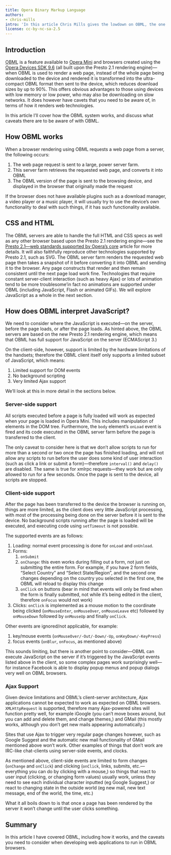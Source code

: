 ```yaml
---
title: Opera Binary Markup Language
authors:
- chris-mills
intro: 'In this article Chris Mills gives the lowdown on OBML, the one of the main technologies behind Opera Mini, which is also available in the Opera Devices SDK 9.6.'
license: cc-by-nc-sa-2.5
---
```

<h2>Introduction</h2>

<p><abbr title="Opera Binary Markup Language">OBML</abbr> is a feature available to <a href="http://www.operamini.com/">Opera Mini</a> and browsers created using the <a href="https://dev.opera.com/articles/view/opera-devices-sdk-9-6-developer-document/">Opera Devices SDK 9.6</a> (all built upon the Presto 2.1 rendering engine)&#8212;when OBML is used to render a web page, instead of the whole page being downloaded to the device and rendered it is transformed into the ultra-compact OBML format then sent to the device, which reduces download sizes by up to 90%. This offers obvious advantages to those using devices with low memory or low power, who may also be downloading on slow networks. It does however have cavets that you need to be aware of, in terms of how it renders web technologies.</p>

<p>In this article I&#8217;ll cover how the OBML system works, and discuss what caveats there are to be aware of with OBML.</p>

<h2>How OBML works</h2>

<p>When a browser rendering using OBML requests a web page from a server, the following occurs:</p>

<ol>
<li>The web page request is sent to a large, power server farm.</li>
<li>This server farm retrieves the requested web page, and converts it into OBML</li>
<li>The OBML version of the page is sent to the browsing device, and displayed in the browser that originally made the request</li>
</ol>

<p class="note">If the browser does not have available plugins such as a download manager, a video player or a music player, it will usually try to use the device&#8217;s own functionality to deal with such things, if it has such functionality available.</p>

<h2>CSS and HTML</h2>

<p>The OBML servers are able to handle the full HTML and CSS specs as well as any other browser based upon the Presto 2.1 rendering engine&#8212;see the <a href="https://dev.opera.com/articles/view/presto-2-1-web-standards-supported-by/">Presto 2.1&#8212;web standards supported by Opera&#8217;s core</a> article for more details. It will also faithfully reproduce other technologies supported by Presto 2.1, such as SVG. The OBML server farm renders the requested web page then takes a snapshot of it before converting it into OBML and sending it to the browser. Any page constructs that render and then remain consistent until the next page load work fine. Technologies that require constant server-client interaction (such as heavy Ajax) or lots of animation tend to be more troublesome&#8217;in fact no animations are supported under OBML (including JavaScript, Flash or animated GIFs). We will explore JavaScript as a whole in the next section.</p>


<h2>How does OBML interpret JavaScript?</h2>

<p>We need to consider where the JavaScript is executed&#8212;on the server, before the page loads, or after the page loads. As hinted above, the OBML servers are based on the new Presto 2.1 rendering engine, which means that OBML has full support for JavaScript on the server (ECMAScript 3.)</p>

<p>On the client-side, however, support is limited by the hardware limitations of the handsets; therefore the OBML client itself only supports a limited subset of JavaScript, which means:</p>

<ol>
<li>Limited support for DOM events</li>
<li>No background scripting</li>
<li>Very limited Ajax support</li>
</ol>

<p>We&#8217;ll look at this in more detail in the sections below.</p>

<h3>Server-side support</h3>

<p>All scripts executed before a page is fully loaded will work as expected when your page is loaded in Opera Mini. This includes manipulation of elements in the DOM tree. Furthermore, the <code>body</code> element&#8217;s <code>onLoad</code> event is fired and its code executed in the OBML server farm before the page is transferred to the client.</p>

<p>The only caveat to consider here is that we don&#8217;t allow scripts to run for more than a second or two once the page has finished loading, and will not allow any scripts to run before the user does some kind of user interaction (such as click a link or submit a form)&#8212;therefore <code>interval()</code> and <code>delay()</code> are disabled. The same is true for xmlrpc requests&#8212;they work but are only allowed to run for a few seconds. Once the page is sent to the device, all scripts are stopped.</p>

<h3>Client-side support</h3>

<p>After the page has been transferred to the device the browser is running on, things are more limited, as the client does very little JavaScript processing, with most of the processing being done on the server before it is sent to the device. No background scripts running after the page is loaded will be executed, and executing code using <code>setTimeout</code> is not possible.</p>

<p>The supported events are as follows:</p>

<ol>
<li>Loading: normal event processing is done for <code>onLoad</code> and <code>onUnload</code>.</li>
<li>Forms:
	<ol><li><code>onSubmit</code></li>
<li><code>onChange</code>: this even works during filling out a form, not just on submitting the entire form. For example, if you have 2 form fields, &#8220;Select Country&#8221; and &#8220;Select State/Region&#8221;, and the second one changes depending on the country you selected in the first one, the OBML will reload to display this change</li>
<li><code>onClick</code> on buttons (bear in mind that events will only be fired when the form is finally submitted, not while it&#8217;s being edited in the client, therefore <code>onFocus</code> would not work)</li></ol>
</li>
<li>Clicks: <code>onClick</code> is implemented as a mouse motion to the coordinate being clicked (<code>onMouseEnter</code>, <code>onMouseOver</code>, <code>onMouseLeave</code> etc) followed by <code>onMouseDown</code> followed by <code>onMouseUp</code> and finally <code>onClick</code>.</li>
</ol>

<p>Other events are ignored/not applicable, for example:</p>

<ol>
<li>key/mouse events (<code>onMouseOver/-Out/-Down/-Up</code>, <code>onKeyDown/-KeyPress</code>)</li>
<li>focus events (<code>onBlur</code>, <code>onFocus</code>, as mentioned above)</li>
</ol>

<p>This sounds limiting, but there is another point to consider&#8212;OBML can execute JavaScript on the server if it&#8217;s triggered by the JavaScript events listed above in the client, so some complex pages work surprisingly well&#8212;for instance Facebook is able to display popup menus and popup dialogs very well on OBML browsers.</p>

<h3>Ajax Support</h3>

<p>Given device limitations and OBML&#8217;s client-server architecture, Ajax applications cannot be expected to work as expected on OBML browsers. <code>XMLHttpRequest</code> is supported, therefore many Ajax-powered sites will function pretty well, for example iGoogle (you can&#8217;t move boxes around, but you can add and delete them, and change themes,) and GMail (this mostly works, although you don&#8217;t get new mails appearing automatically.)</p>

<p>Sites that use Ajax to trigger very regular page changes however, such as Google Suggest and the automatic new mail functionality of GMail mentioned above won&#8217;t work. Other examples of things that don&#8217;t work are IRC-like chat-clients using server-side events, and clocks.</p>

<p>As mentioned above, client-side events are limited to form changes (<code>onChange</code> and <code>onClick</code>) and clicking (<code>onClick</code>, links, submits, etc.&#8212;everything you can do by clicking with a mouse,) so things that react to user input (clicking, or changing form values) usually work, unless they need to see each individual character inputted (eg Google Suggest,) or react to changing state in the outside world (eg new mail, new text message, end of the world, the time, etc.)</p>

<p>What it all boils down to is that once a page has been rendered by the server it won&#8217;t change until the user clicks something.</p>

<h2>Summary</h2>

<p>In this article I have covered OBML, including how it works, and the caveats you need to consider when developing web applications to run in OBML browsers.</p>
